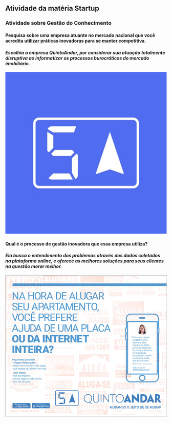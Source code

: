 ## Atividade da matéria Startup
### Atividade sobre Gestão do Conhecimento
#### **Pesquisa sobre uma empresa atuante no mercado nacional que você acredita utilizar práticas inovadoras para se manter competitiva.**
#### *Escolhia a empresa QuintoAndar, por considerar sua atuação totalmente disruptiva ao informatizar os processos burocráticos do mercado imobiliário.* 

![QuintoAndar](QuintoAndarLogo.jpg)

#### **Qual é o processo de gestão inovadora que essa empresa utiliza?**
#### *Ela busca o entendimento dos problemas através dos dados coletados na plataforma online, e oferece as melhores soluções para seus clientes na questão morar melhor.* 

![Headhunter](QuintoAndarGestao.png)